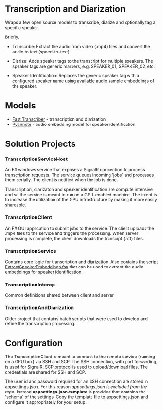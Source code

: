 # Transcription and Diarization

Wraps a few open source models to transcribe, diarize and optionally tag a specific speaker.

Briefly,
- Transcribe: Extract the audio from video (.mp4) files and convert the audio to text (speed-to-text).

- Diarize: Adds speaker tags to the transcript for multiple speakers. The speaker tags are generic markers, e.g. SPEAKER_01, SPEAKER_02, etc.

- Speaker Identification: Replaces the generic speaker tag with a configured speaker name using available audio sample embeddings of the speaker.

# Models
- [Fast Transcriber](https://github.com/Purfview/whisper-standalone-win) - transcription and diarization
- [Pyannote](https://huggingface.co/deepghs/pyannote-embedding-onnx) -  audio embedding model for speaker identification

# Solution Projects
### TranscriptionServiceHost
An F# windows service that exposes a SignalR connection to process transcription requests. The service queues incoming 'jobs' and processes them serially. The client is notified when the job is done.

Transcription, diarizaton and speaker identification are compute intensive and so the service is meant to run on a GPU-enabled machine. The intent is to increase the utilization of the GPU infrastructure by making it more easily shareable.

### TranscriptionClient
An F# GUI application to submit jobs to the service. The client uploads the .mp4 files to the service and triggers the processing. When server processing is complete, the client downloads the transcipt (.vtt) files.

### TranscriptionService
Contains core logic for transcription and diarization.
Also contains the script [ExtractSpeakerEmbeddings.fsx](/TranscriptionService/scripts/ExtractSpeakerEmbeddings.fsx) that can be used to extract the audio embeddings for speaker identification.

### TranscriptionInterop
Common definitions shared between client and server

### TranscriptionAndDiarization
Older project that contains batch scripts that were used to develop and refine the transcription processing.

# Configuration
The TranscriptionClient is meant to connect to the remote service (running on a GPU box) via SSH and SCP. The SSH connection, with port forwarding, is used for SignalR. SCP protocol is used to upload/download files. The credentials are shared for SSH and SCP.

The user id and password required for an SSH connection are stored in appsettings.json. For this reason *appsettings.json is excluded from the repo*. Instead **appsettings.json.template** is provided that contains the 'schema' of the settings. Copy the template file to appsettings.json and configure it appropriately for your setup.
